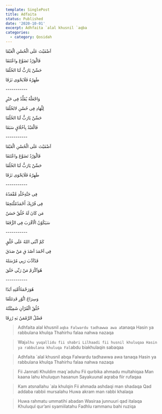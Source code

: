 ```yaml
---
template: SinglePost
title: Adfaita
status: Published
date: '2020-10-01'
excerpt: Adhfaita `alal khusnil `aqba
categories:
  - category: Qosidah
---
```



اَضْفَيْتَ عَلَى الْحُسْنِ الْعَبْقَا

فَالْوَرْدُ تَضَوَّعَ واعْتَنَقَا

حَسِّنْ يَارَبُّ لَنَا الخُلُقَا

طَهِرْهُ فَلَايَحْوَى نَزَقَا

\-----------

وَاجْعَلْهُ يُقَلِّدُ فِى حَبْرٍ

لِلْهَادِ فِى حُسْنِ لالخُلُقَا

حَسِّنْ يَارَبُّ لَنَا الخُلُقَا

فَالْعَبْدُ بِاَخُلَاقٍ سَبَقَا

\-----------

اَضْفَيْتَ عَلَى الْحُسْنِ الْعَبْقَا

فَالْوَرْدُ تَضَوَّعَ واعْتَنَقَا

حَسِّنْ يَارَبُّ لَنَا الخُلُقَا

طَهِرْهُ فَلَايَحْوَى نَزَقَا

\-----------

فِى جَنَّةِخُلْدِ مَّقْعَدُهُ

فِى قُرْبِكَ أَحْمَدُمُلْتَحِقَا

مَن كَانَ لَهُ خُلُقٌ حَسَنٌ

سَيَكُوْنُ الْاَقْرَبَ فِى الرُّفَقَا

\-----------

كَمْ اَثْنَى اللهُ عَلَى خُلْقٍ

فِى اَحْمَدَ اَصْدَ قِ مَنْ صَدَقَ

قَدْاَدَّبَ رَبِي مُرْسَلهُ

هُوَاَكْرَمْ مَنْ رَبِّي خَلَقَ

\-----------

هُوَرَحْمَةُاُمَّتِهِ اَبَدًا

وَسِرَاجُ انُّوْرِ قَدِئتَلَقَا

خُلُقُ الْقُرْاَنِ شَمِيْلَتُهُ

فَضْلُ الرَّمْمَنُ بَهِ رُزِقَا



> Adhfaita alal khusnil `aqba
Falwardu tadhawwa awa a`tanaqa
Hasin ya rabbulana khulqa
Thahirhu falaa nahwa nazaqa



> Waj`alhu yuqallidu fii shabri
Lilhaadi fii husnil khuluqaa
Hasin ya rabbulana khuluqa
Fal`abdu biakhulaqin sabaqaa



> Adhfaita `alal khusnil abqa
Falwardu tadhawwa awa tanaqa
Hasin ya rabbulana khulqa
Thahirhu falaa nahwa nazaqa



> Fii Jannati Khuldim maq`aduhu
Fii qurbika ahmadu multahiqaa
Man kaana lahu khuluqun hasanun
Sayakuunal aqraba fiir rufaqaa



> Kam atsnallahu `ala khulqin
Fii ahmada ashdaqi man shadaqa
Qad addaba rabbii mursalahu
Huwa akram man rabbi khalaqa


> Huwa rahmatu ummatihi abadan
Wasiraa junnuuri qad italaqa
Khuluqul qur’ani syamiilatahu
Fadhlu rammanu bahi ruziqa
